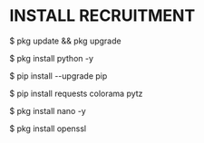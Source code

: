 # INSTALL RECRUITMENT

$ pkg update && pkg upgrade

$ pkg install python -y

$ pip install --upgrade pip

$ pip install requests colorama pytz

$ pkg install nano -y

$ pkg install openssl
